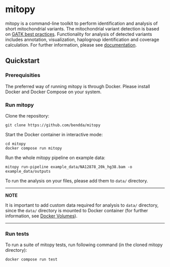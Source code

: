 # mitopy

mitopy is a command-line toolkit to perform identification and analysis of short mitochondrial variants. The mitochondrial variant detection is based on [GATK best practices](https://gatk.broadinstitute.org/hc/en-us/articles/4403870837275-Mitochondrial-short-variant-discovery-SNVs-Indels-). Functionality for analysis of detected variants includes annotation, visualization, haplogroup identification and coverage calculation. For further information, please see [documentation](https://mitopy.readthedocs.io).


## Quickstart

### Prerequisities
The preferred way of running mitopy is through Docker. Please install Docker and Docker Compose on your system.

### Run mitopy

Clone the repository:

```
git clone https://github.com/bendda/mitopy
```

Start the Docker container in interactive mode:

```
cd mitopy
docker compose run mitopy
```

Run the whole mitopy pipeline on example data:

```
mitopy run-pipeline example_data/NA12878_20k_hg38.bam -o example_data/outputs
```

To run the analysis on your files, please add them to `data/` directory.

---
**NOTE**

It is important to add custom data required for analysis to `data/` directory, since the `data/` directory is mounted to Docker container (for further information, see [Docker Volumes](https://docs.docker.com/storage/volumes/)).

---


### Run tests

To run a suite of mitopy tests, run following command (in the cloned mitopy directory):

```
docker compose run test
```